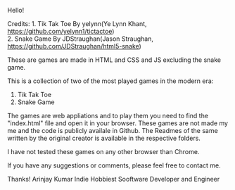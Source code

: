 Hello!

Credits: 1. Tik Tak Toe By yelynn(Ye Lynn Khant, https://github.com/yelynn1/tictactoe)<br>
         2. Snake Game By JDStraughan(Jason Straughan, https://github.com/JDStraughan/html5-snake)
         
These are games are made in HTML and CSS and JS excluding the snake game.

This is a collection of two of the most played games in the modern era:

1. Tik Tak Toe
2. Snake Game

The games are web appliations and to play them you need to find the "index.html" file and open it in your browser.
These games are not made my me and the code is publicly availale in Github.
The Readmes of the same written by the original creator is available in the respective folders.

I have not tested these games on any other browser than Chrome.

If you have any suggestions or comments, please feel free to contact me.

Thanks!
Arinjay Kumar
Indie Hobbiest Sooftware Developer and Engineer

